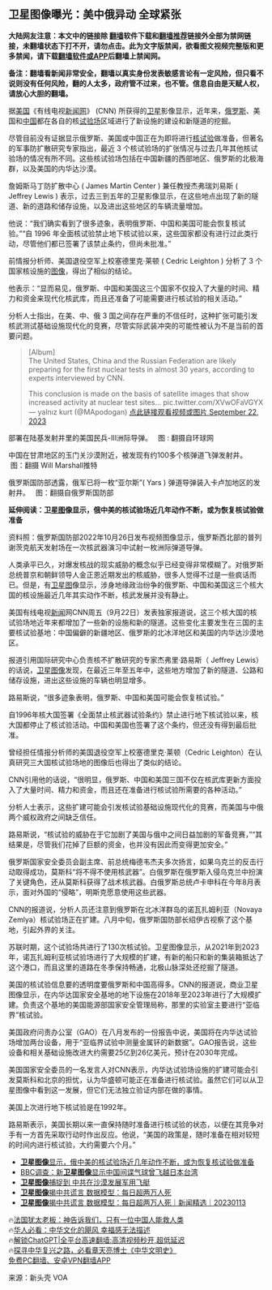  <!-- 面包屑导航 --> <h2>卫星图像曝光：美中俄异动 全球紧张</h2> <p class="notice"><b>大陆网友注意：本文中的链接除 <a href="https://github.com/bannedbook/fanqiang" >翻墙</a>软件下载和<a href="https://github.com/killgcd/justmysocks/blob/master/README.md">翻墙推荐</a>链接外全部为禁网链接，未翻墙状态下打不开，请勿点击。此为文字版禁闻，欲看图文视频完整版和更多禁闻，请下载<a href="https://github.com/bannedbook/fanqiang">翻墙软件或APP</a>后翻墙上禁闻网。</p><p>备注：翻墙看新闻非常安全，翻墙以真实身份发表敏感言论有一定风险，但只看不说则没有任何风险，翻的人太多，政府管不过来，也不管。信息自由是天赋人权，请放心大胆的翻墙。</b></p>  <div class="entry"> <p>据<a href="https://www.bannedbook.org/bnews/tag/%e7%be%8e%e5%9b%bd/" class="st_tag internal_tag" rel="tag" title="标签 美国 下的日志">美国</a>《有线电视<span class='wp_keywordlink_affiliate'><a href="https://www.bannedbook.org/" title="新闻网" target="_blank">新闻网</a></span>》 (CNN) 所获得的<a href="https://www.bannedbook.org/bnews/tag/%e5%8d%ab%e6%98%9f/" class="st_tag internal_tag" rel="tag" title="标签 卫星 下的日志">卫星</a>影像显示，近年来，<a href="https://www.bannedbook.org/bnews/tag/%e4%bf%84%e7%bd%97%e6%96%af/" class="st_tag internal_tag" rel="tag" title="标签 俄罗斯 下的日志">俄罗斯</a>、美国和<span class='wp_keywordlink_affiliate'><a href="https://www.bannedbook.org/" title="中国" target="_blank">中国</a></span>都在各自的核<a href="https://www.bannedbook.org/bnews/tag/%E8%AF%95%E9%AA%8C%E5%9C%BA/" class="st_tag internal_tag" rel="tag" title="标签 试验场 下的日志">试验场</a>区域进行了新设施的建设和新隧道的挖掘。</p> <p>尽管目前没有证据显示俄罗斯、美国或中国正在为即将进行<a href="https://www.bannedbook.org/bnews/tag/%E6%A0%B8%E8%AF%95%E9%AA%8C/" class="st_tag internal_tag" rel="tag" title="标签 核试验 下的日志">核试验</a>做准备，但著名的军事防扩散研究专家指出，最近 3 个核试验场的扩张情况与过去几年其他核试验场的情况有所不同。这些核试验场包括在中国新疆的西部地区、俄罗斯的北极海群，以及美国的内华达沙漠。</p> <p>詹姆斯马丁防扩散中心 ( James Martin Center ) 兼任教授杰弗瑞刘易斯 ( Jeffrey Lewis ) 表示，过去三到五年的卫星影像显示，在这些地点出现了新的隧道、新的道路和储存设施，以及进出这些地区的车辆流量增加。</p> <p>他说：“我们确实看到了很多迹象，表明俄罗斯、中国和美国可能会恢复核试验。”“自 1996 年全面核试验禁止地下核试验以来，这些国家都没有进行过此类行动，尽管他们都已签署了该禁止条约，但尚未批准。”</p> <p>前情报分析师、美国退役空军上校塞德里克·莱顿 ( Cedric Leighton ) 分析了 3 个国家核设施的<a href="https://www.bannedbook.org/bnews/tag/%E5%9B%BE%E5%83%8F/" class="st_tag internal_tag" rel="tag" title="标签 图像 下的日志">图像</a>，得出了相似的结论。</p> <p>他表示：“显而易见，俄罗斯、中国和美国这三个国家不仅投入了大量的时间、精力和资金来现代化核武库，而且还准备了可能需要进行核试验的相关活动。”</p> <p>分析人士指出，在美、中、俄 3 国之间存在严重的不信任时，这种扩张可能引发核武测试基础设施现代化的竞赛，尽管实际武装冲突的可能性被认为不是当前的首要问题。</p> <blockquote><p>[Album]<br />The United States, China and the Russian Federation are likely preparing for the first nuclear tests in almost 30 years, according to experts interviewed by CNN.</p> <p>This conclusion is made on the basis of satellite images that show increased activity at nuclear test sites… pic.twitter.com/XVwOFaVGYX— yalnız kurt (@MApodogan) <a href="https://twitter.com/MApodogan/status/1705151936251428980?ref_src=twsrc%5Etfw">点此链接观看视频或图片 September 22, 2023</a></p></blockquote> <p>部署在陆基发射井里的美国民兵-III洲际导弹。&nbsp; &nbsp;图 : 翻摄自环球网</p> <p>中国在甘肃地区的玉门关沙漠附近，被发现有约100多个核弹道飞弹发射井。&nbsp; &nbsp;图：翻摄 Will Marshall推特</p> <p>俄罗斯国防部透露，俄军已将一枚“亚尔斯”( Yars ) 弹道导弹装入卡卢加地区的发射井。&nbsp; &nbsp;图：翻摄自俄罗斯国防部</p> <p><strong>延伸阅读：卫<a href="https://www.bannedbook.org/bnews/tag/%E6%98%9F%E5%9B%BE/" class="st_tag internal_tag" rel="tag" title="标签 星图 下的日志">星图</a>像显示，俄中美的核试验场近几年动作不断，或为恢复核试验做准备</strong></p> <p>资料照：俄罗斯国防部2022年10月26日发布视频图像显示，俄罗斯西北部的普列谢茨克航天发射场在一次核武器演习中试射一枚洲际弹道导弹。</p> <p>人类承平已久，对爆发核战的现实威胁的概念似乎已经变得非常模糊了。对俄罗斯总统普京和朝鲜领导人金正恩近期发出的核威胁，很多人觉得不过是一些疯话而已。但是，有<a href="https://www.bannedbook.org/bnews/tag/%E5%8D%AB%E6%98%9F%E5%9B%BE/" class="st_tag internal_tag" rel="tag" title="标签 卫星图 下的日志">卫星图</a>像显示，涉身地缘政治纷争的俄罗斯、中国和美国这三个核大国的核设施最近几年其实动作不断，核武发展并没有静止。</p> <p>美国有线电视<span class='wp_keywordlink_affiliate'><a href="https://www.bannedbook.org/" title="新闻">新闻</a></span>网CNN周五（9月22日）发表独家报道说，这三个核大国的核试验场地近年来都增加了一些新的设施和新的隧道。这些变化主要发生在三国的主要核试验基地：中国偏僻的新疆地区、俄罗斯的北冰洋地区和美国的内华达沙漠地区。</p>  <p>报道引用国际研究中心负责核不扩散研究的专家杰弗里·路易斯（ Jeffrey Lewis）的话说，<a href="https://www.bannedbook.org/bnews/tag/%E5%8D%AB%E6%98%9F%E5%9B%BE%E5%83%8F/" class="st_tag internal_tag" rel="tag" title="标签 卫星图像 下的日志">卫星图像</a>发现，在最近三年至五年中，这些地方增加了新的隧道、公路和储存设施，进出这些设施的车辆也明显增多。</p> <p>路易斯说，“很多迹象表明，俄罗斯、中国和美国可能会恢复核试验。”</p> <p>自1996年核大国签署《全面禁止核武器试验条约》禁止进行地下核试验以来，核大国都停止了核试验活动。中国和美国也签署了这个条约，但还没有得到最后批准。</p> <p>曾经担任情报分析师的美国退役空军上校塞德里克·莱顿（Cedric Leighton）在认真研究三大国核试验场地的图像后也得出了类似的结论。</p> <p>CNN引用他的话说，“很明显，俄罗斯、中国和美国三国不仅在核武库更新方面投入了大量时间、精力和资金，而且还在准备进行核试验所需要的各种活动。”</p> <p>分析人士表示，这些扩建可能会引发核试验基础设施现代化的竞赛，而美国与中俄两个威权政府之间缺乏信任。</p> <p>路易斯说，“核试验的威胁在于它加剧了美国与俄中之间日益加剧的军备竞赛，”“其结果是，尽管我们花掉了巨额的资金，也并没有因此而变得更加安全。”</p> <p>俄罗斯国家安全委员会副主席、前总统梅德韦杰夫多次扬言，如果乌克兰的反击行动取得成功，莫斯科“将不得不使用核武器”。白俄罗斯在俄罗斯入侵乌克兰中扮演了关键角色，还从莫斯科获得了战术核武器。白俄罗斯总统卢卡申科在今年8月表示，面对外国的“侵略”，明斯克愿意使用这些武器。</p>  <p>CNN的报道说，分析人员还注意到俄罗斯在北冰洋群岛的诺瓦扎姆利亚（Novaya Zemlya）核试验场正在扩建。八月中旬，俄罗斯国防部长绍伊古视察了这个基地，引起外界的关注。</p> <p>苏联时期，这个试验场共进行了130次核试验。卫星图像显示，从2021年到2023年，诺瓦扎姆利亚核试验场进行了大规模的扩建，有新的船只和新的集装箱抵达了这个港口，而且这里的道路在冬季保持畅通，北极山脉深处还挖掘了隧道。</p> <p>美国的核试验信息要的透明度要俄罗斯和中国高得多。CNN的报道说，商业卫星图像显示，在内华达国家安全基地的地下设施在2018年至2023年进行了大规模扩建。负责这个基地的美国能源部国家安全管理局称，那里的实验室主要进行“亚临界”核试验。</p> <p>美国政府问责办公室（GAO）在八月发布的一份报告中说，美国将在内华达试验场增加两台设备，用于“亚临界试验中测量金属钚的新数据”。GAO报告说，这些设备和相关基础设施改进大约需要25亿到26亿美元，预计在2030年完成。</p> <p>美国国家安全委员的一名发言人对CNN表示，内华达试验场设施的扩建可能会引发莫斯科和北京的担忧，认为华盛顿可能正在准备进行核试验。虽然它们可以从卫星图像中看到这一发展，但它们无法独立验证内部在做的事情。</p> <p>美国上次进行地下核试验是在1992年。</p> <p>路易斯表示，美国长期以来一直保持随时准备进行核试验的状态，以便在其竞争对手有一方首先采取行动时作出反应。他说，“美国的政策是，随时准备在相对较短的时间内进行核试验，大约需要六个月。”</p> <!--<div id="taboola-mid-1"></div>--><ul class='op-related-articles' title='相关阅读'> <li><a href='https://www.bannedbook.org/bnews/worldnews/20230923/1937412.html' target='_blank'><b>卫星图像</b>显示，俄中美的核试验场近几年动作不断，或为恢复核试验做准备</a></li> <li><a href='https://www.bannedbook.org/bnews/cbnews/20230627/1901431.html' target='_blank'>BBC调查：新<b>卫星图像</b>显示中国间谍气球曾飞越日本台湾</a></li> <li><a href='https://www.bannedbook.org/bnews/baitai/20230502/1879221.html' target='_blank'><b>卫星图像</b>捕捉到 中共在沙漠发展军用飞艇</a></li> <li><a href='https://www.bannedbook.org/bnews/bannedvideo/20230113/1835898.html' target='_blank'><b>卫星图像</b>揭中共谎言 数据模型：每日超两万人死</a></li> <li><a href='https://www.bannedbook.org/bnews/bannedvideo/20230113/1835881.html' target='_blank'><b>卫星图像</b>揭中共谎言 数据模型：每日超两万人死｜新闻精选｜20230113</a></li> </ul> <p class="texttj"> 🔥<a href="https://www.bannedbook.org/bnews/ssgc/20230219/1850782.html" target="_blank">法国犹太老板：神告诉我们，只有一位中国人能救人类</a><br/> 🔥<a href="https://www.bannedbook.org/bnews/comments/20220220/1694796.html" target="_blank">华人必看：中华文化的飓风 幸福感无法描述</a><br/> 🔥<a href="https://github.com/bannedbook/fanqiang/wiki/V2ray%E6%9C%BA%E5%9C%BA" target="_blank">解锁ChatGPT|全平台高速翻墙:高清视频秒开,超低延迟</a><br/> 🔥<a href="https://www.bannedbook.org/bnews/comments/20220808/1768773.html" target="_blank">探寻中华复兴之路，必看章天亮博士《中华文明史》</a><br/> <a href="https://github.com/bannedbook/fanqiang/wiki/%E7%A6%81%E9%97%BB%E7%BD%91%E5%AE%89%E5%8D%93%E7%BF%BB%E5%A2%99%E6%96%B0%E9%97%BBAPP" target="_blank">免费PC翻墙、安卓VPN翻墙APP</a><br/> </p> <p class="src-info">来源：新头壳 VOA </p><a name='sharetosocial'></a> <div style="margin-bottom:5px;padding-bottom:5px;clear:both"> <div id="archive-pix-1" class="banner-ads"> <!-- AuctionX Display platform tag START --> <div id="27602x728x90x621x_ADSLOT1" clicktrack="%%CLICK_URL_ESC%%"></div>  <!-- AuctionX Display platform tag END --> </div> <div id="archive-pix-2" class="banner-ads"> <!-- AuctionX Display platform tag START --> <div id="27556x300x250x621x_ADSLOT1" clicktrack="%%CLICK_URL_ESC%%" style="margin:0 auto;text-align:center"></div>  <!-- AuctionX Display platform tag END --> </div> </div>  <div id="archive-pix-1" class="banner-ads"> <!-- AuctionX Display platform tag START --> <div id="27603x728x90x621x_ADSLOT1" clicktrack="%%CLICK_URL_ESC%%"></div>  <!-- AuctionX Display platform tag END --> </div> </div><!--END ENTRY--> 